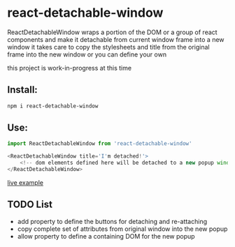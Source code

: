 # react-detachable-window
ReactDetachableWindow wraps a portion of the DOM or a group of react components and make it detachable from current window frame into a new window
it takes care to copy the stylesheets and title from the original frame into the new window or you can define your own

this project is work-in-progress at this time

## Install:

```bash
npm i react-detachable-window
```


## Use:

```javascript
import ReactDetachableWindow from 'react-detachable-window'
```

```javascript
<ReactDetachableWindow title='I'm detached!'>
    <!-- dom elements defined here will be detached to a new popup window -->
</ReactDetachableWindow>
```

[live example](https://eetay.github.io/react-detachable-window/)

## TODO List
* add property to define the buttons for detaching and re-attaching
* copy complete set of attributes from original window into the new popup
* allow property to define a containing DOM for the new popup

